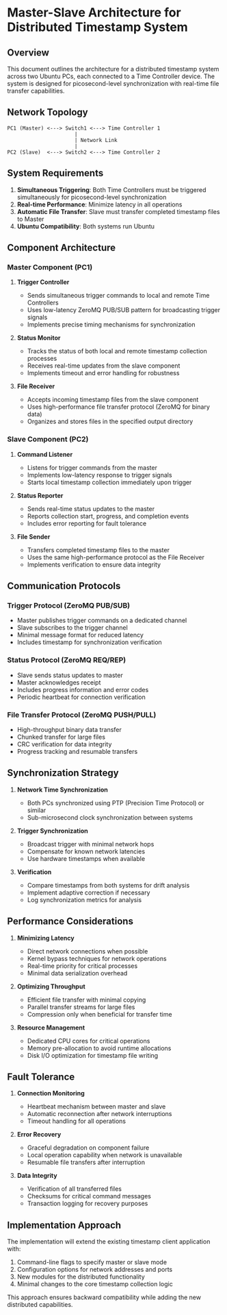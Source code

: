 # Master-Slave Architecture for Distributed Timestamp System

## Overview

This document outlines the architecture for a distributed timestamp system across two Ubuntu PCs, each connected to a Time Controller device. The system is designed for picosecond-level synchronization with real-time file transfer capabilities.

## Network Topology

```
PC1 (Master) <---> Switch1 <---> Time Controller 1
                      |
                      | Network Link
                      |
PC2 (Slave)  <---> Switch2 <---> Time Controller 2
```

## System Requirements

1. **Simultaneous Triggering**: Both Time Controllers must be triggered simultaneously for picosecond-level synchronization
2. **Real-time Performance**: Minimize latency in all operations
3. **Automatic File Transfer**: Slave must transfer completed timestamp files to Master
4. **Ubuntu Compatibility**: Both systems run Ubuntu

## Component Architecture

### Master Component (PC1)

1. **Trigger Controller**
   - Sends simultaneous trigger commands to local and remote Time Controllers
   - Uses low-latency ZeroMQ PUB/SUB pattern for broadcasting trigger signals
   - Implements precise timing mechanisms for synchronization

2. **Status Monitor**
   - Tracks the status of both local and remote timestamp collection processes
   - Receives real-time updates from the slave component
   - Implements timeout and error handling for robustness

3. **File Receiver**
   - Accepts incoming timestamp files from the slave component
   - Uses high-performance file transfer protocol (ZeroMQ for binary data)
   - Organizes and stores files in the specified output directory

### Slave Component (PC2)

1. **Command Listener**
   - Listens for trigger commands from the master
   - Implements low-latency response to trigger signals
   - Starts local timestamp collection immediately upon trigger

2. **Status Reporter**
   - Sends real-time status updates to the master
   - Reports collection start, progress, and completion events
   - Includes error reporting for fault tolerance

3. **File Sender**
   - Transfers completed timestamp files to the master
   - Uses the same high-performance protocol as the File Receiver
   - Implements verification to ensure data integrity

## Communication Protocols

### Trigger Protocol (ZeroMQ PUB/SUB)
- Master publishes trigger commands on a dedicated channel
- Slave subscribes to the trigger channel
- Minimal message format for reduced latency
- Includes timestamp for synchronization verification

### Status Protocol (ZeroMQ REQ/REP)
- Slave sends status updates to master
- Master acknowledges receipt
- Includes progress information and error codes
- Periodic heartbeat for connection verification

### File Transfer Protocol (ZeroMQ PUSH/PULL)
- High-throughput binary data transfer
- Chunked transfer for large files
- CRC verification for data integrity
- Progress tracking and resumable transfers

## Synchronization Strategy

1. **Network Time Synchronization**
   - Both PCs synchronized using PTP (Precision Time Protocol) or similar
   - Sub-microsecond clock synchronization between systems

2. **Trigger Synchronization**
   - Broadcast trigger with minimal network hops
   - Compensate for known network latencies
   - Use hardware timestamps when available

3. **Verification**
   - Compare timestamps from both systems for drift analysis
   - Implement adaptive correction if necessary
   - Log synchronization metrics for analysis

## Performance Considerations

1. **Minimizing Latency**
   - Direct network connections when possible
   - Kernel bypass techniques for network operations
   - Real-time priority for critical processes
   - Minimal data serialization overhead

2. **Optimizing Throughput**
   - Efficient file transfer with minimal copying
   - Parallel transfer streams for large files
   - Compression only when beneficial for transfer time

3. **Resource Management**
   - Dedicated CPU cores for critical operations
   - Memory pre-allocation to avoid runtime allocations
   - Disk I/O optimization for timestamp file writing

## Fault Tolerance

1. **Connection Monitoring**
   - Heartbeat mechanism between master and slave
   - Automatic reconnection after network interruptions
   - Timeout handling for all operations

2. **Error Recovery**
   - Graceful degradation on component failure
   - Local operation capability when network is unavailable
   - Resumable file transfers after interruption

3. **Data Integrity**
   - Verification of all transferred files
   - Checksums for critical command messages
   - Transaction logging for recovery purposes

## Implementation Approach

The implementation will extend the existing timestamp client application with:

1. Command-line flags to specify master or slave mode
2. Configuration options for network addresses and ports
3. New modules for the distributed functionality
4. Minimal changes to the core timestamp collection logic

This approach ensures backward compatibility while adding the new distributed capabilities.
